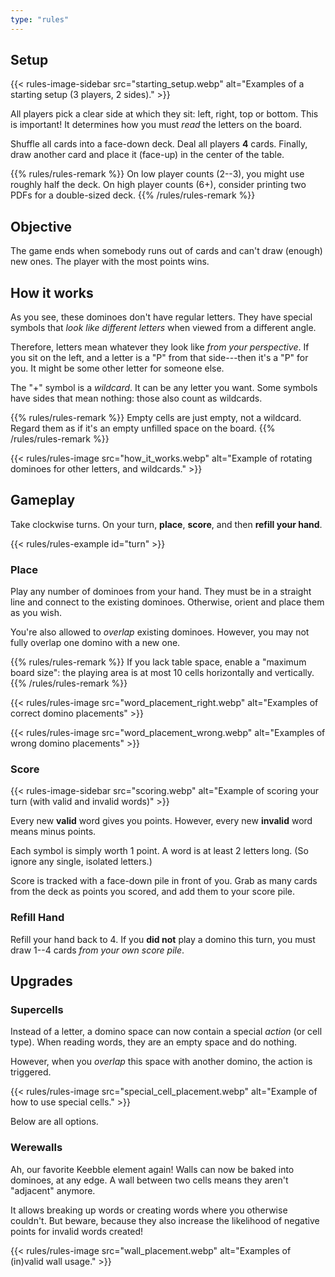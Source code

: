 ```yaml
---
type: "rules"
---
```


## Setup

{{< rules-image-sidebar src="starting_setup.webp" alt="Examples of a starting setup (3 players, 2 sides)." >}}

All players pick a clear side at which they sit: left, right, top or bottom. This is important! It determines how you must _read_ the letters on the board.

Shuffle all cards into a face-down deck. Deal all players **4** cards. Finally, draw another card and place it (face-up) in the center of the table. 

{{% rules/rules-remark %}}
On low player counts (2--3), you might use roughly half the deck. On high player counts (6+), consider printing two PDFs for a double-sized deck.
{{% /rules/rules-remark %}}

## Objective

The game ends when somebody runs out of cards and can't draw (enough) new ones. The player with the most points wins.

## How it works

As you see, these dominoes don't have regular letters. They have special symbols that _look like different letters_ when viewed from a different angle.

Therefore, letters mean whatever they look like _from your perspective_. If you sit on the left, and a letter is a "P" from that side---then it's a "P" for you. It might be some other letter for someone else.

The "+" symbol is a _wildcard_. It can be any letter you want. Some symbols have sides that mean nothing: those also count as wildcards.

{{% rules/rules-remark %}}
Empty cells are just empty, not a wildcard. Regard them as if it's an empty unfilled space on the board.
{{% /rules/rules-remark %}}

{{< rules/rules-image src="how_it_works.webp" alt="Example of rotating dominoes for other letters, and wildcards." >}}

## Gameplay

Take clockwise turns. On your turn, **place**, **score**, and then **refill your hand**.

{{< rules/rules-example id="turn" >}}

### Place

Play any number of dominoes from your hand. They must be in a straight line and connect to the existing dominoes. Otherwise, orient and place them as you wish.

You're also allowed to _overlap_ existing dominoes. However, you may not fully overlap one domino with a new one.

{{% rules/rules-remark %}}
If you lack table space, enable a "maximum board size": the playing area is at most 10 cells horizontally and vertically.
{{% /rules/rules-remark %}}

{{< rules/rules-image src="word_placement_right.webp" alt="Examples of correct domino placements" >}}

{{< rules/rules-image src="word_placement_wrong.webp" alt="Examples of wrong domino placements" >}}

### Score

{{< rules-image-sidebar src="scoring.webp" alt="Example of scoring your turn (with valid and invalid words)" >}}

Every new **valid** word gives you points. However, every new **invalid** word means minus points.

Each symbol is simply worth 1 point. A word is at least 2 letters long. (So ignore any single, isolated letters.)

Score is tracked with a face-down pile in front of you. Grab as many cards from the deck as points you scored, and add them to your score pile.

### Refill Hand

Refill your hand back to 4. If you **did not** play a domino this turn, you must draw 1--4 cards _from your own score pile_.

## Upgrades

### Supercells

Instead of a letter, a domino space can now contain a special _action_ (or cell type). When reading words, they are an empty space and do nothing.

However, when you _overlap_ this space with another domino, the action is triggered. 

{{< rules/rules-image src="special_cell_placement.webp" alt="Example of how to use special cells." >}}

Below are all options.

<div data-rulebook-table="supercells">

### Werewalls

Ah, our favorite Keebble element again! Walls can now be baked into dominoes, at any edge. A wall between two cells means they aren't "adjacent" anymore. 

It allows breaking up words or creating words where you otherwise couldn't. But beware, because they also increase the likelihood of negative points for invalid words created!

{{< rules/rules-image src="wall_placement.webp" alt="Examples of (in)valid wall usage." >}}